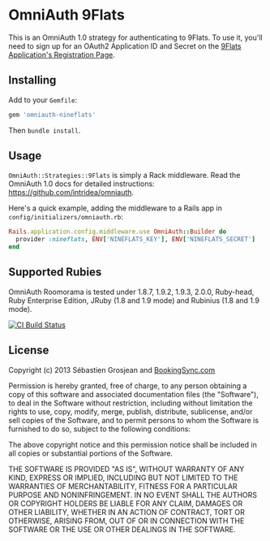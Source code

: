 # OmniAuth 9Flats

This is an OmniAuth 1.0 strategy for authenticating to 9Flats. To
use it, you'll need to sign up for an OAuth2 Application ID and Secret
on the [9Flats Application's Registration Page](https://www.9flats.com/us/client_applications).

## Installing

Add to your `Gemfile`:

```ruby
gem 'omniauth-nineflats'
```

Then `bundle install`.

## Usage

`OmniAuth::Strategies::9Flats` is simply a Rack middleware. Read the OmniAuth 1.0 docs for detailed instructions: https://github.com/intridea/omniauth.

Here's a quick example, adding the middleware to a Rails app in `config/initializers/omniauth.rb`:

```ruby
Rails.application.config.middleware.use OmniAuth::Builder do
  provider :nineflats, ENV['NINEFLATS_KEY'], ENV['NINEFLATS_SECRET']
end
```

## Supported Rubies

OmniAuth Roomorama is tested under 1.8.7, 1.9.2, 1.9.3, 2.0.0, Ruby-head, Ruby Enterprise Edition, JRuby (1.8 and 1.9 mode) and Rubinius (1.8 and 1.9 mode).

[![CI Build
Status](https://secure.travis-ci.org/BookingSync/omniauth-9flats.png)](http://travis-ci.org/BookingSync/omniauth-9flats)

## License

Copyright (c) 2013 Sébastien Grosjean and [BookingSync.com](http://www.bookingsync.com)

Permission is hereby granted, free of charge, to any person obtaining a copy of this software and associated documentation files (the "Software"), to deal in the Software without restriction, including without limitation the rights to use, copy, modify, merge, publish, distribute, sublicense, and/or sell copies of the Software, and to permit persons to whom the Software is furnished to do so, subject to the following conditions:

The above copyright notice and this permission notice shall be included in all copies or substantial portions of the Software.

THE SOFTWARE IS PROVIDED "AS IS", WITHOUT WARRANTY OF ANY KIND, EXPRESS OR IMPLIED, INCLUDING BUT NOT LIMITED TO THE WARRANTIES OF MERCHANTABILITY, FITNESS FOR A PARTICULAR PURPOSE AND NONINFRINGEMENT. IN NO EVENT SHALL THE AUTHORS OR COPYRIGHT HOLDERS BE LIABLE FOR ANY CLAIM, DAMAGES OR OTHER LIABILITY, WHETHER IN AN ACTION OF CONTRACT, TORT OR OTHERWISE, ARISING FROM, OUT OF OR IN CONNECTION WITH THE SOFTWARE OR THE USE OR OTHER DEALINGS IN THE SOFTWARE.
